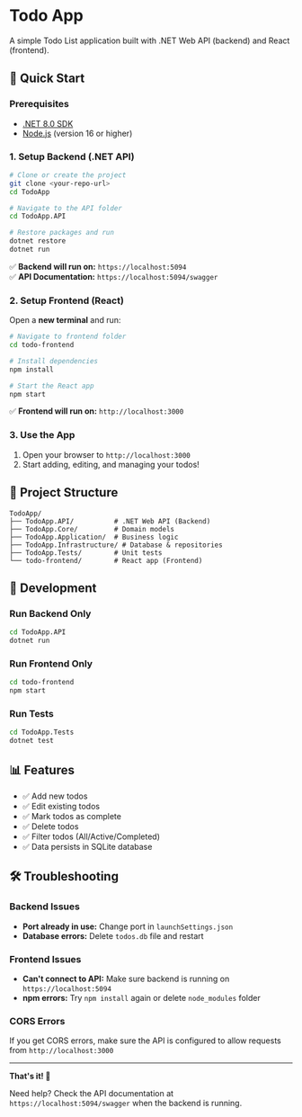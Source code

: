 # Todo App

A simple Todo List application built with .NET Web API (backend) and React (frontend).

## 🚀 Quick Start

### Prerequisites
- [.NET 8.0 SDK](https://dotnet.microsoft.com/download)
- [Node.js](https://nodejs.org/) (version 16 or higher)

### 1. Setup Backend (.NET API)

```bash
# Clone or create the project
git clone <your-repo-url>
cd TodoApp

# Navigate to the API folder
cd TodoApp.API

# Restore packages and run
dotnet restore
dotnet run
```

✅ **Backend will run on:** `https://localhost:5094`  
✅ **API Documentation:** `https://localhost:5094/swagger`

### 2. Setup Frontend (React)

Open a **new terminal** and run:

```bash
# Navigate to frontend folder
cd todo-frontend

# Install dependencies
npm install

# Start the React app
npm start
```

✅ **Frontend will run on:** `http://localhost:3000`

### 3. Use the App

1. Open your browser to `http://localhost:3000`
2. Start adding, editing, and managing your todos!

## 📁 Project Structure

```
TodoApp/
├── TodoApp.API/          # .NET Web API (Backend)
├── TodoApp.Core/         # Domain models
├── TodoApp.Application/  # Business logic
├── TodoApp.Infrastructure/ # Database & repositories
├── TodoApp.Tests/        # Unit tests
└── todo-frontend/        # React app (Frontend)
```

## 🔧 Development

### Run Backend Only
```bash
cd TodoApp.API
dotnet run
```

### Run Frontend Only
```bash
cd todo-frontend
npm start
```

### Run Tests
```bash
cd TodoApp.Tests
dotnet test
```

## 📊 Features

- ✅ Add new todos
- ✅ Edit existing todos
- ✅ Mark todos as complete
- ✅ Delete todos
- ✅ Filter todos (All/Active/Completed)
- ✅ Data persists in SQLite database

## 🛠️ Troubleshooting

### Backend Issues
- **Port already in use:** Change port in `launchSettings.json`
- **Database errors:** Delete `todos.db` file and restart

### Frontend Issues
- **Can't connect to API:** Make sure backend is running on `https://localhost:5094`
- **npm errors:** Try `npm install` again or delete `node_modules` folder

### CORS Errors
If you get CORS errors, make sure the API is configured to allow requests from `http://localhost:3000`

---

**That's it! 🎉**

Need help? Check the API documentation at `https://localhost:5094/swagger` when the backend is running.
